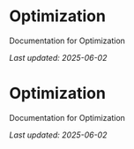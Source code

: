 # Optimization

Documentation for Optimization

*Last updated: 2025-06-02*

# Optimization

Documentation for Optimization

*Last updated: 2025-06-02*
